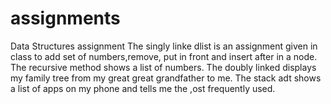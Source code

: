 # assignments
 Data Structures assignment
 The singly linke dlist is an assignment given in class to add set of numbers,remove, put in front and insert after in a node.
 The  recursive method shows a list of numbers.
 The doubly linked displays my family tree from my great great grandfather to me.
 The stack adt shows a list of apps on my phone and tells me the ,ost frequently used.

